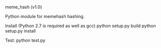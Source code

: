 meme_hash (v1.0)

Python module for memehash hashing.

Install (Python 2.7 is required as well as gcc)
python setup.py build
python setup.py install

Test:
python test.py
